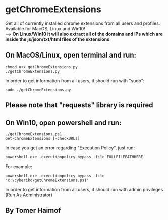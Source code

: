 # getChromeExtensions 
  Get all of currently installed chrome extensions from all users and profiles.
  </br>
  Available for MacOS, Linux and Win10!
  </br>
  -->  <b>On Linux/Win10 it will also extract all of the domains and IPs which are inside the js/json/txt/html files of the extensions</b>


## On MacOS/Linux, open terminal and run:
   
  	chmod u+x getChromeExtensions.py
  	./getChromeExtensions.py
   
    
In order to get information from all users, it should run with "sudo":</br>
  
  	sudo ./getChromeExtensions.py
   
    
## Please note that "requests" library is required
 
## On Win10, open powershell and run:</b>
    
    ./getChromeExtensions.ps1
    Get-ChromeExtensions [-checkURLs]
    
In case you get an error regarding "Execution Policy", just run:
    
    powershell.exe -executionpolicy bypass -file FULLFILEPATHHERE
    
For example:
    
    powershell.exe -executionpolicy bypass -file "c:\cyberiko\getChromeExtensions.ps1"
    
In order to get information from all users, it should run with admin privileges (Run As Administrator) 
  


## By Tomer Haimof
